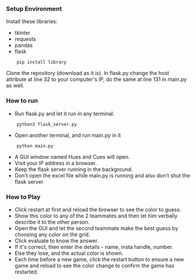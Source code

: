 
### Setup Environment
Install these libraries:
- tkinter
- requests
- pandas
- flask
```
	pip install library
```

Clone the repository (download as it is).
In flask.py change the host attribute at line 32 to your computer's IP, do the same at line 131 in main.py as well.

### How to run
- Run flask.py and let it run in any terminal.
```
	python3 flask_server.py
```
- Open another terminal, and run main.py in it
```
	python main.py
```
- A GUI window named Hues and Cues will open.
- Visit your IP address in a browser.
- Keep the flask server running in the background.
- Don't open the excel file while main.py is running and also don't shut the flask server.

### How to Play
- Click restart at first and reload the browser to see the color to guess.
- Show this color to any of the 2 teammates and then let him verbally describe it to the other person.
- Open the GUI and let the second teammate make the best guess by choosing any color on the grid.
- Click evaluate to know the answer.
- If it's correct, then enter the details - name, insta handle, number.
- Else they lose, and the actual color is shown.
- Each time before a new game, click the restart button to ensure a new game and reload to see the color change to confirm the game has restarted.


